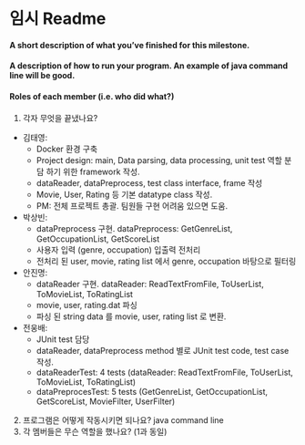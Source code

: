 # 임시 Readme

#### A short description of what you’ve finished for this milestone.
#### A description of how to run your program. An example of java command line will be good.
#### Roles of each member (i.e. who did what?)

1. 각자 무엇을 끝냈나요?
- 김태영: 
  * Docker 환경 구축
  * Project design: main, Data parsing, data processing, unit test 역할 분담 하기 위한 framework 작성.
  * dataReader, dataPreprocess, test class interface, frame 작성
  * Movie, User, Rating 등 기본 datatype class 작성.
  * PM: 전체 프로젝트 총괄. 팀원들 구현 어려움 있으면 도움.
- 박상빈:  
  * dataPreprocess 구현. dataPreprocess: GetGenreList, GetOccupationList, GetScoreList
  * 사용자 입력 (genre, occupation) 입출력 전처리
  * 전처리 된 user, movie, rating list 에서 genre, occupation 바탕으로 필터링
- 안진명: 
  * dataReader 구현. dataReader: ReadTextFromFile, ToUserList, ToMovieList, ToRatingList
  * movie, user, rating.dat 파싱
  * 파싱 된 string data 를 movie, user, rating list 로 변환.
- 전웅배: 
  * JUnit test 담당
  * dataReader, dataPreprocess method 별로 JUnit test code, test case 작성.
  * dataReaderTest: 4 tests (dataReader: ReadTextFromFile, ToUserList, ToMovieList, ToRatingList)
  * dataPreprocesTest: 5 tests (GetGenreList, GetOccupationList, GetScoreList, MovieFilter, UserFilter)

2. 프로그램은 어떻게 작동시키면 되나요? java command line
3. 각 멤버들은 무슨 역할을 했나요? (1과 동일)
